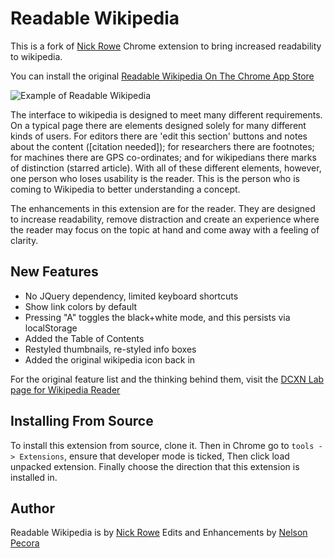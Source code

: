 # Readable Wikipedia

This is a fork of [Nick Rowe][Nick's Homepage] Chrome extension to bring increased readability to wikipedia.

You can install the original [Readable Wikipedia On The Chrome App Store][Chrome Store Link]

![Example of Readable Wikipedia][Example Screenshot]

The interface to wikipedia is designed to meet many different requirements.  On a typical page there are elements designed solely for many different kinds of users.  For editors there are 'edit this section' buttons and notes about the content ([citation needed]); for researchers there are footnotes; for machines there are GPS co-ordinates; and for wikipedians there marks of distinction (starred article).  With all of these different elements, however, one person who loses usability is the reader.  This is the person who is coming to Wikipedia to better understanding a concept.

The enhancements in this extension are for the reader.  They are designed to increase readability, remove distraction and create an experience where the reader may focus on the topic at hand and come away with a feeling of clarity.

## New Features

* No JQuery dependency, limited keyboard shortcuts
* Show link colors by default
* Pressing "A" toggles the black+white mode, and this persists via localStorage
* Added the Table of Contents
* Restyled thumbnails, re-styled info boxes
* Added the original wikipedia icon back in

For the original feature list and the thinking behind them, visit the [DCXN Lab page for Wikipedia Reader][DCXN Lab Page]

## Installing From Source

To install this extension from source, clone it.  Then in Chrome go to `tools -> Extensions`, ensure that developer mode is ticked, Then click load unpacked extension.  Finally choose the direction that this extension is installed in.

## Author

Readable Wikipedia is by [Nick Rowe][Nick's Homepage]
Edits and Enhancements by [Nelson Pecora][Nelson's Homepage]



[Nick's Homepage]: http://dcxn.com
[Nelson's Homepage]: http://keats.me
[DCXN Lab Page]: http://labs.dcxn.com/wikipedia
[Chrome Store Link]: http://chrome.com
[Example Screenshot]: https://github.com/nixterrimus/readable-wikipedia/raw/master/example-screenshot.png